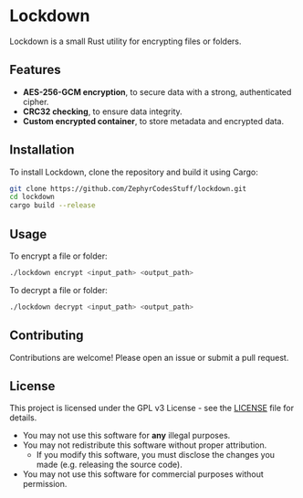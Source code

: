 # Lockdown

Lockdown is a small Rust utility for encrypting files or folders.

## Features

- **AES-256-GCM encryption**, to secure data with a strong, authenticated cipher.
- **CRC32 checking**, to ensure data integrity.
- **Custom encrypted container**, to store metadata and encrypted data.

## Installation

To install Lockdown, clone the repository and build it using Cargo:

```sh
git clone https://github.com/ZephyrCodesStuff/lockdown.git
cd lockdown
cargo build --release
```

## Usage

To encrypt a file or folder:

```sh
./lockdown encrypt <input_path> <output_path>
```

To decrypt a file or folder:

```sh
./lockdown decrypt <input_path> <output_path>
```

## Contributing

Contributions are welcome! Please open an issue or submit a pull request.

## License

This project is licensed under the GPL v3 License - see the [LICENSE](LICENSE) file for details.

- You may not use this software for **any** illegal purposes.
- You may not redistribute this software without proper attribution.
  - If you modify this software, you must disclose the changes you made (e.g. releasing the source code).
- You may not use this software for commercial purposes without permission.
